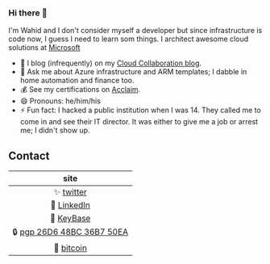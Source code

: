 ### Hi there 👋

<!--
**wahidsaleemi/wahidsaleemi** is a  _special_ ✨ repository because its `README.md` (this file) appears on your GitHub profile.
- 🔭 I’m currently working on ...
- 👯 I’m looking to collaborate on ...
- ✨
- 📫
- 🤔
- Complete list here: https://www.webfx.com/tools/emoji-cheat-sheet/
-->

I'm Wahid and I don't consider myself a developer but since infrastructure is code now, I guess I need to learn som things. I architect awesome cloud solutions at [Microsoft](http://www.microsoft.com)

- 🌱 I blog (infrequently) on my [Cloud Collaboration blog](http://www.wahidsaleemi.com).
- 💬 Ask me about Azure infrastructure and ARM templates; I dabble in home automation and finance too.
- 💰 See my certifications on [Acclaim](https://www.youracclaim.com/users/wahid-saleemi).
- 😄 Pronouns: he/him/his
- ⚡ Fun fact: I hacked a public institution when I was 14. They called me to come in and see their IT director. It was either to give me a job or arrest me; I didn't show up.

## Contact

|site|
|:---:|
|✨ [twitter](https://twitter.com/wahidsaleemi)|
|🔭 [LinkedIn](https://www.linkedin.com/in/wahidsaleemi)|
|👯 [KeyBase](https://keybase.io/wahidsaleemi)
| :lock: [pgp 26D6 48BC 36B7 50EA](https://keybase.io/wahidsaleemi/pgp_keys.asc?fingerprint=067c9817ff1c9d257ad646e926d648bc36b750ea)|
| :statue_of_liberty: [bitcoin](39WeeCNyt5kbyxCKB2U5cWhqyigP6vASaj)|
